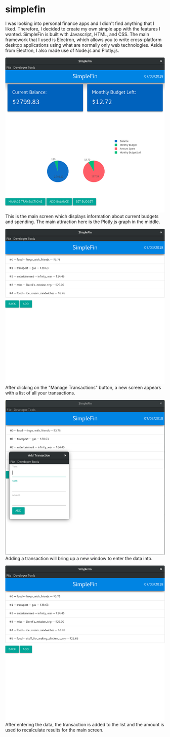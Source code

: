 # simplefin
I was looking into personal finance apps and I didn't find anything that I liked.
Therefore, I decided to create my own simple app with the features I wanted.
SimpleFin is built with Javascript, HTML, and CSS.
The main framework that I used is Electron, which allows you to write cross-platform
desktop applications using what are normally only web technologies.
Aside from Electron, I also made use of Node.js and Plotly.js.

![main screen](img/mainscreen.png)
This is the main screen which displays information about current budgets and spending.
The main attraction here is the Plotly.js graph in the middle.

![transactionsbefore screen](img/transactionsbefore.png)
After clicking on the "Manage Transactions" button, a new screen appears with a
list of all your transactions.

![addtransactions screen](img/addtransaction.png)
Adding a transaction will bring up a new window to enter the data into.

![after screen](img/transactionsafter.png)
After entering the data, the transaction is added to the list and the amount is
used to recalculate results for the main screen.
